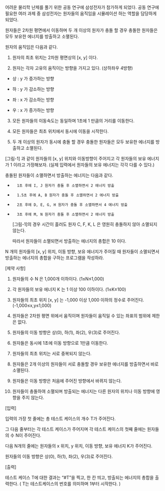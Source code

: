 어려운 물리학 난제를 풀기 위한 공동 연구에 삼성전자가 참가하게 되었다. 공동 연구에 필요한 여러 과제 중 삼성전자는 원자들의 움직임을 시뮬레이션 하는 역할을 담당하게 되었다.

 

원자들은 2차원 평면에서 이동하며 두 개 이상의 원자가 충돌 할 경우 충돌한 원자들은 모두 보유한 에너지를 방출하고 소멸된다.

 

원자의 움직임은 다음과 같다.

1. 원자의 최초 위치는 2차원 평면상의 [x, y] 이다.

2. 원자는 각자 고유의 움직이는 방향을 가지고 있다. (상하좌우 4방향)

 - 상 : y 가 증가하는 방향

 - 하 : y 가 감소하는 방향

 - 좌 : x 가 감소하는 방향

 - 우 : x 가 증가하는 방향

3. 모든 원자들의 이동속도는 동일하며 1초에 1 만큼의 거리를 이동한다.

4. 모든 원자들은 최초 위치에서 동시에 이동을 시작한다.

  5. 두 개 이상의 원자가 동시에 충돌 할 경우 충돌한 원자들은 모두 보유한 에너지를 방출하고 소멸된다.

 

 

      

 

[그림-1] 과 같이 원자들의 [x, y] 위치와 이동방향이 주어지고 각 원자들의 보유 에너지가 1 이라고 가정해보자. (실제 입력에서 원자들의 보유 에너지는 각각 다를 수 있다.)

 

충돌된 원자들이 소멸하면서 방출하는 에너지는 다음과 같다.

-       1초 후에 I, J 원자가 충돌 후 소멸하면서 2 에너지 방출

-       1.5초 후에 A, B 원자가 충돌 후 소멸하면서 2 에너지 방출

-       2초 후에 D, E, G, H 원자가 충돌 후 소멸하면서 4 에너지 방출

-       3초 후에 M, N 원자가 충돌 후 소멸하면서 2 에너지 방출

 

  [그림-1]의 경우 시간이 흘러도 원자 C, F, K, L 은 영원히 충돌하지 않아 소멸되지 않는다.

  따라서 원자들이 소멸되면서 방출하는 에너지의 총합은 10 이다.

 

N 개의 원자들의 [x, y] 위치, 이동 방향, 보유 에너지가 주어질 때 원자들이 소멸되면서 방출하는 에너지의 총합을 구하는 프로그램을 작성하라.

 

 

[제약 사항]

1. 원자들의 수 N 은 1,000개 이하이다. (1≤N≤1,000)

2. 각 원자들의 보유 에너지 K 는 1 이상 100 이하이다. (1≤K≤100)

3. 원자들의 최초 위치 [x, y] 는 -1,000 이상 1,000 이하의 정수로 주어진다. (-1,000≤x,y≤1,000)

4. 원자들은 2차원 평면 위에서 움직이며 원자들이 움직일 수 있는 좌표의 범위에 제한은 없다.

5. 원자들의 이동 방향은 상(0), 하(1), 좌(2), 우(3)로 주어진다.

6. 원자들은 동시에 1초에 이동 방향으로 1만큼 이동한다.

7. 원자들의 최초 위치는 서로 중복되지 않는다.

8. 원자들은 2개 이상의 원자들이 서로 충돌할 경우 보유한 에너지를 방출하면서 바로 소멸된다.

9. 원자들은 이동 방향은 처음에 주어진 방향에서 바뀌지 않는다.

10. 원자들이 충돌하여 소멸되며 방출되는 에너지는 다른 원자의 위치나 이동 방향에 영향을 주지 않는다.

 

[입력]

입력의 가장 첫 줄에는 총 테스트 케이스의 개수 T가 주어진다.

그 다음 줄부터는 각 테스트 케이스가 주어지며 각 테스트 케이스의 첫째 줄에는 원자들의 수 N이 주어진다.

다음 N개의 줄에는 원자들의 x 위치, y 위치, 이동 방향, 보유 에너지 K가 주어진다.

원자들의 이동 방향은 상(0), 하(1), 좌(2), 우(3)로 주어진다.

 

[출력]

테스트 케이스 T에 대한 결과는 “#T”을 찍고, 한 칸 띄고, 방출되는 에너지의 총합을 출력한다. ( T는 테스트케이스의 번호를 의미하며 1부터 시작한다. )
